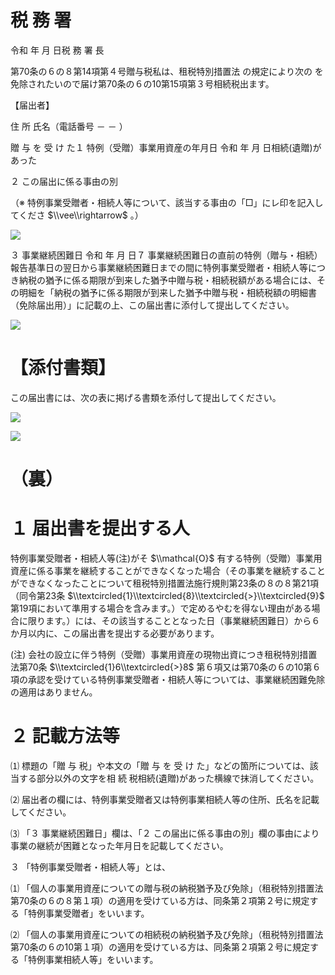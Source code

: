 # 税 務 署

令和 年 月 日税 務 署 長

第70条の６の８第14項第４号贈与税私は、租税特別措置法 の規定により次の を免除されたいので届け第70条の６の10第15項第３号相続税出ます。

【届出者】

住 所 氏名（電話番号 － － ）

贈 与 を 受 け た１ 特例（受贈）事業用資産の年月日 令和 年 月 日相続(遺贈)があった

２ この届出に係る事由の別

（※ 特例事業受贈者・相続人等について、該当する事由の「□」にレ印を記入してくださ $\\vee\\rightarrow$ 。）

![](https://www.nta.go.jp/tmp/0e01016d-953b-49ea-a25d-59acf768c7f0/images/78717e6164f88b2bc431eee4175d720ce68e0c16d38f5d41d980dcfdcdf39682.jpg)

３ 事業継続困難日 令和 年 月 日７ 事業継続困難日の直前の特例（贈与・相続）報告基準日の翌日から事業継続困難日までの間に特例事業受贈者・相続人等につき納税の猶予に係る期限が到来した猶予中贈与税・相続税額がある場合には、その明細を「納税の猶予に係る期限が到来した猶予中贈与税・相続税額の明細書（免除届出用）」に記載の上、この届出書に添付して提出してください。

![](https://www.nta.go.jp/tmp/0e01016d-953b-49ea-a25d-59acf768c7f0/images/8debea8242e95f0e768b0ecf90d00b213d7349df7b50d4e61b6c9c1c61d13bc0.jpg)

# 【添付書類】

この届出書には、次の表に掲げる書類を添付して提出してください。

![](https://www.nta.go.jp/tmp/0e01016d-953b-49ea-a25d-59acf768c7f0/images/bd52e19f86e33ed2f13a5aa524d71012512e28f15e47f878cf57d3523f38a834.jpg)

![](https://www.nta.go.jp/tmp/0e01016d-953b-49ea-a25d-59acf768c7f0/images/dbf202a3d51f91d3911342bdb902b31b5b2fdf0f0f0c54b36d5d089c51e20ebe.jpg)

# （裏）

# １ 届出書を提出する人

特例事業受贈者・相続人等(注)がそ $\\mathcal{O}$ 有する特例（受贈）事業用資産に係る事業を継続することができなくなった場合（その事業を継続することができなくなったことについて租税特別措置法施行規則第23条の８の８第21項（同令第23条 $\\textcircled{1}\\textcircled{8}\\textcircled{>}\\textcircled{9}$ 第19項において準用する場合を含みます。）で定めるやむを得ない理由がある場合に限ります。）には、その該当することとなった日（事業継続困難日）から６か月以内に、この届出書を提出する必要があります。

(注) 会社の設立に伴う特例（受贈）事業用資産の現物出資につき租税特別措置法第70条 $\\textcircled{1}6\\textcircled{>}8$ 第６項又は第70条の６の10第６項の承認を受けている特例事業受贈者・相続人等については、事業継続困難免除の適用はありません。

# ２ 記載方法等

⑴ 標題の「贈 与 税」や本文の「贈 与 を 受 け た」などの箇所については、該当する部分以外の文字を相 続 税相続(遺贈)があった横線で抹消してください。

⑵ 届出者の欄には、特例事業受贈者又は特例事業相続人等の住所、氏名を記載してください。

⑶ 「３ 事業継続困難日」欄は、「２ この届出に係る事由の別」欄の事由により事業の継続が困難となった年月日を記載してください。

３ 「特例事業受贈者・相続人等」とは、

⑴ 「個人の事業用資産についての贈与税の納税猶予及び免除」（租税特別措置法第70条の６の８第１項）の適用を受けている方は、同条第２項第２号に規定する「特例事業受贈者」をいいます。

⑵ 「個人の事業用資産についての相続税の納税猶予及び免除」（租税特別措置法第70条の６の10第１項）の適用を受けている方は、同条第２項第２号に規定する「特例事業相続人等」をいいます。